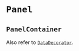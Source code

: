 # `Panel`

## `PanelContainer`

Also refer to
[`DataDecorator`](../DataDecorator/migration/carbon-for-ibm-security.md).
